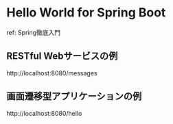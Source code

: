 # Hello World for Spring Boot

ref: Spring徹底入門

## RESTful Webサービスの例

http://localhost:8080/messages

## 画面遷移型アプリケーションの例

http://localhost:8080/hello
